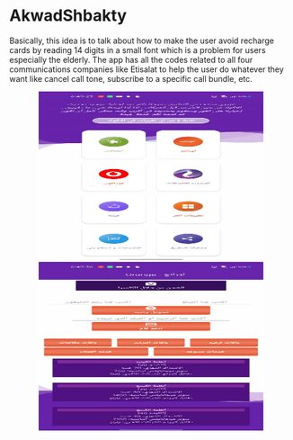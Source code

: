# AkwadShbakty
Basically, this idea is to talk about how to make the user avoid recharge cards by reading 14 digits 
in a small font which is a problem for users especially the elderly. The app has all the codes related 
to all four communications companies like Etisalat to help the user do whatever they want like cancel call tone, 
subscribe to a specific call bundle, etc. 




<p  href="url" align="center"  >
  <img src="https://github.com/AhmedSamirScience/AkwadShbakty/blob/master/p1.jpeg"
       height="300" width="400"  />
 <img src="https://github.com/AhmedSamirScience/AkwadShbakty/blob/master/p2.jpeg"
      height="300" width="400" /> 
</p>
